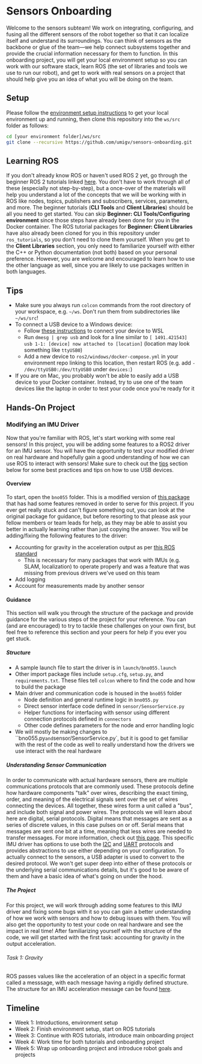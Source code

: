# Sensors Onboarding

Welcome to the sensors subteam! We work on integrating, configuring, and fusing all the different sensors of the robot together so that it can localize itself and understand its surroundings. You can think of sensors as the backbone or glue of the team—we help connect subsystems together and provide the crucial information necessary for them to function. In this onboarding project, you will get your local environment setup so you can work with our software stack, learn ROS (the set of libraries and tools we use to run our robot), and get to work with real sensors on a project that should help give you an idea of what you will be doing on the team.

## Setup

Please follow the [environment setup instructions](https://github.com/umigv/environment) to get your local environment up and running, then clone this repository into the `ws/src` folder as follows:

```sh
cd [your environment folder]/ws/src
git clone --recursive https://github.com/umigv/sensors-onboarding.git
```

## Learning ROS

If you don't already know ROS or haven't used ROS 2 yet, go through the beginner ROS 2 tutorials linked [here](https://docs.ros.org/en/humble/Tutorials.html). You don't have to work through all of these (especially not step-by-step), but a once-over of the materials will help you understand a lot of the concepts that we will be working with in ROS like nodes, topics, publishers and subscribers, services, parameters, and more. The beginner tutorials (**CLI Tools** and **Client Libraries**) should be all you need to get started. You can skip **Beginner: CLI Tools/Configuring environment** since those steps have already been done for you in the Docker container. The ROS tutorial packages for **Beginner: Client Libraries** have also already been cloned for you in this repository under `ros_tutorials`, so you don't need to clone them yourself. When you get to the **Client Libraries** section, you only need to familiarize yourself with either the C++ or Python documentation (not both) based on your personal preference. However, you are welcome and encouraged to learn how to use the other language as well, since you are likely to use packages written in both languages.

## Tips

- Make sure you always run `colcon` commands from the root directory of your workspace, e.g. `~/ws`. Don't run them from subdirectories like `~/ws/src`!
- To connect a USB device to a Windows device:
  - Follow [these instructions](https://learn.microsoft.com/en-us/windows/wsl/connect-usb) to connect your device to WSL
  - Run `dmesg | grep usb` and look for a line similar to `[ 1491.421543] usb 1-1: [device] now attached to [location]` (location may look something like `ttyUSB0`)
  - Add a new device to `ros2/windows/docker-compose.yml` in your environment repo linking to this location, then restart ROS (e.g. add `- /dev/ttyUSB0:/dev/ttyUSB0` under `devices:`)
- If you are on Mac, you probably won't be able to easily add a USB device to your Docker container. Instead, try to use one of the team devices like the laptop in order to test your code once you're ready for it

## Hands-On Project

### Modifying an IMU Driver

Now that you're familiar with ROS, let's start working with some real sensors! In this project, you will be adding some features to a ROS2 driver for an IMU sensor. You will have the opportunity to test your modified driver on real hardware and hopefully gain  a good understanding of how we can use ROS to interact with sensors! Make sure to check out the [tips](#tips) section below for some best practices and tips on how to use USB devices.

#### Overview

To start, open the `bno055` folder. This is a modified version of [this package](https://github.com/flynneva/bno055) that has had some features removed in order to serve for this project. If you ever get really stuck and can't figure something out, you can look at the original package for guidance, but before resorting to that please ask your fellow members or team leads for help, as they may be able to assist you better in actually learning rather than just copying the answer. You will be adding/fixing the following features to the driver:

- Accounting for gravity in the acceleration output as per [this ROS standard](https://www.ros.org/reps/rep-0145.html#data-sources)
  - This is necessary for many packages that work with IMUs (e.g. SLAM, localization) to operate properly and was a feature that was missing from previous drivers we've used on this team
- Add logging
- Account for measurements made by another sensor

#### Guidance

This section will walk you through the structure of the package and provide guidance for the various steps of the project for your reference. You can (and are encouraged) to try to tackle these challenges on your own first, but feel free to reference this section and your peers for help if you ever you get stuck.

##### Structure

- A sample launch file to start the driver is in `launch/bno055.launch`
- Other import package files include `setup.cfg`, `setup.py`, and `requirements.txt`. These files tell `colcon` where to find the code and how to build the package
- Main driver and communication code is housed in the `bno055` folder
  - Node definition and general runtime logic in `bno055.py`
  - Direct sensor interface code defined in `sensor/SensorService.py`
  - Helper functions for interfacing with sensor using different connection protocols defined in `connectors`
  - Other code defines parameters for the node and error handling logic
- We will mostly be making changes to ``bno055.py` and `sensor/SensorService.py`, but it is good to get familiar with the rest of the code as well to really understand how the drivers we use interact with the real hardware

##### Understanding Sensor Communication

In order to communicate with actual hardware sensors, there are multiple communications protocols that are commonly used. These protocols define how hardware components "talk" over wires, describing the exact timing, order, and meaning of the electrical signals sent over the set of wires connecting the devices. All together, these wires form a unit called a "bus", and include both signal and power wires. The protocols we will learn about here are digital, serial protocols. Digital means that messages are sent as a series of discrete values, in this case pulses on or off. Serial means that messages are sent one bit at a time, meaning that less wires are needed to transfer messages. For more information, check out [this page](https://learn.sparkfun.com/tutorials/serial-communication/all). This specific IMU driver has options to use both the [I2C](https://learn.sparkfun.com/tutorials/i2c/all) and [UART](https://www.embedded.com/understanding-the-uart/) protocols and provides abstractions to use either depending on your configuration. To actually connect to the sensors, a USB adapter is used to convert to the desired protocol. We won't get super deep into either of these protocols or the underlying serial communications details, but it's good to be aware of them and have a basic idea of what's going on under the hood.

##### The Project

For this project, we will work through adding some features to this IMU driver and fixing some bugs with it so you can gain a better understanding of how we work with sensors and how to debug issues with them. You will also get the opportunity to test your code on real hardware and see the impact in real time! After familiarizing yourself with the structure of the code, we will get started with the first task: accounting for gravity in the output acceleration.

###### Task 1: Gravity

ROS passes values like the acceleration of an object in a specific format called a messsage, with each message having a rigidly defined structure. The structure for an IMU acceleration message can be found [here](https://www.ros.org/reps/rep-0145.html).

## Timeline

- Week 1: Introductions, environment setup
- Week 2: Finish environment setup, start on ROS tutorials
- Week 3: Continue with ROS tutorials, introduce main onboarding project
- Week 4: Work time for both tutorials and onboarding project
- Week 5: Wrap up onboarding project and introduce robot goals and projects
